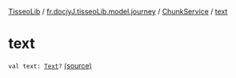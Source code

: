 [TisseoLib](../../index.md) / [fr.docjyJ.tisseoLib.model.journey](../index.md) / [ChunkService](index.md) / [text](./text.md)

# text

`val text: `[`Text`](../-text/index.md)`?` [(source)](https://github.com/docjyJ/TisseoLib/tree/master/src/main/kotlin/fr/docjyJ/tisseoLib/model/journey/ChunkService.kt#L13)